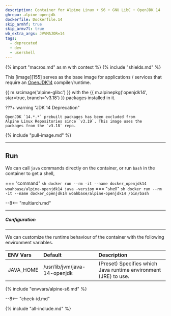 ```yaml
---
description: Container for Alpine Linux + S6 + GNU LibC + OpenJDK 14
ghrepo: alpine-openjdk
dockerfile: Dockerfile.14
skip_armhf: true
skip_armv7l: true
wb_extra_args: JVVMAJOR=14
tags:
  - deprecated
  - dev
  - usershell
---
```


{% import "macros.md" as m with context %}
{% include "shields.md" %}


This [image][155] serves as the base image for applications
/ services that require an [OpenJDK14][1] compiler/runtime.

{{ m.srcimage('alpine-glibc') }} with the {{
m.alpinepkg('openjdk14', star=true, branch='v3.18') }} packages installed in it.

???+ warning "JDK 14 Deprecation"

    OpenJDK `14.*.*` prebuilt packages has been excluded from
    Alpine Linux Repositories since `v3.19`. This image uses the
    packages from the `v3.18` repo.

{% include "pull-image.md" %}

---
Run
---

We can call `java` commands directly on the container, or run
`bash` in the container to get a shell,

=== "command"
    ``` sh
    docker run --rm -it --name docker_openjdk14 woahbase/alpine-openjdk14 java -version
    ```
=== "shell"
    ``` sh
    docker run --rm -it --name docker_openjdk14 woahbase/alpine-openjdk14 /bin/bash
    ```

--8<-- "multiarch.md"

---
##### Configuration
---

We can customize the runtime behaviour of the container with the
following environment variables.

| ENV Vars  | Default                      | Description
| :---      | :---                         | :---
| JAVA_HOME | /usr/lib/jvm/java-14-openjdk | (Preset) Specifies which Java runtime environment (JRE) to use.
{% include "envvars/alpine-s6.md" %}

--8<-- "check-id.md"

[1]: https://openjdk.org/projects/jdk/14/
[2]: https://github.com/openjdk/jdk/

{% include "all-include.md" %}
